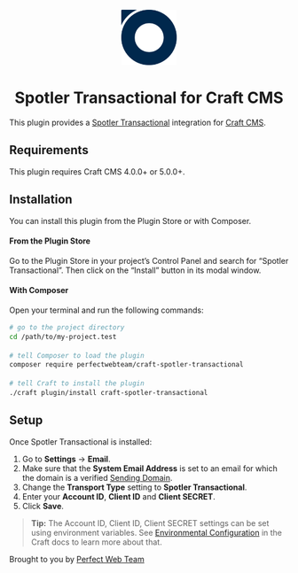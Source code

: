 <p align="center"><img src="./src/icon.svg" width="100" height="100" alt="Spotler Transactional icon"></p>

<h1 align="center">Spotler Transactional for Craft CMS</h1>

This plugin provides a [Spotler Transactional](https://spotler.com/sendpro) integration for [Craft CMS](https://craftcms.com/).

## Requirements

This plugin requires Craft CMS 4.0.0+ or 5.0.0+.

## Installation

You can install this plugin from the Plugin Store or with Composer.

#### From the Plugin Store

Go to the Plugin Store in your project’s Control Panel and search for “Spotler Transactional”. Then click on the “Install” button in its modal window.

#### With Composer

Open your terminal and run the following commands:

```bash
# go to the project directory
cd /path/to/my-project.test

# tell Composer to load the plugin
composer require perfectwebteam/craft-spotler-transactional

# tell Craft to install the plugin
./craft plugin/install craft-spotler-transactional
```

## Setup

Once Spotler Transactional is installed:

1. Go to **Settings** → **Email**.
2. Make sure that the **System Email Address** is set to an email for which the domain is a verified [Sending Domain](https://mandrillapp.com/settings/sending-domains). 
3. Change the **Transport Type** setting to **Spotler Transactional**.
4. Enter your **Account ID**, **Client ID** and **Client SECRET**.
5. Click **Save**.

> **Tip:** The Account ID, Client ID, Client SECRET settings can be set using environment variables. See [Environmental Configuration](https://craftcms.com/docs/3.x/config/#environmental-configuration) in the Craft docs to learn more about that.

Brought to you by [Perfect Web Team](https://perfectwebteam.com)
